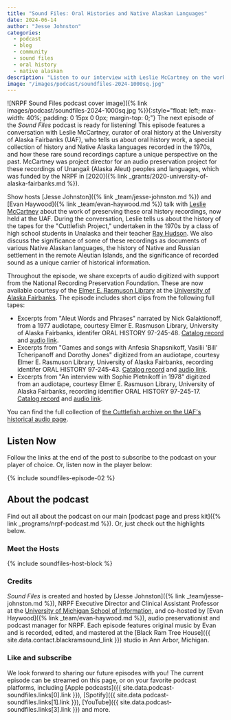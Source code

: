```yaml
---
title: "Sound Files: Oral Histories and Native Alaskan Languages"
date: 2024-06-14
author: "Jesse Johnston"
categories: 
  - podcast
  - blog
  - community
  - sound files
  - oral history
  - native alaskan
description: "Listen to our interview with Leslie McCartney on the work of preserving oral history and Native Alaskan languages."
image: "/images/podcast/soundfiles-2024-1000sq.jpg"
---
```


![NRPF Sound Files podcast cover image]({% link images/podcast/soundfiles-2024-1000sq.jpg %}){:style="float: left; max-width: 40%; padding: 0 15px 0 0px; margin-top: 0;"}
The next episode of the _Sound Files_ podcast is ready for listening!
This episode features a conversation with Leslie McCartney, curator of oral history at the University of Alaska Fairbanks (UAF), who tells us about oral history work, a special collection of history and Native Alaska languages recorded in the 1970s, and how these rare sound recordings capture a unique perspective on the past. McCartney was project director for an audio preservation project for these recordings
of Unangax̂ (Alaska Aleut) peoples and languages,
which was funded by the NRPF in [2020]({% link _grants/2020-university-of-alaska-fairbanks.md %}).

Show hosts [Jesse Johnston]({% link _team/jesse-johnston.md %}) and [Evan Haywood]({% link _team/evan-haywood.md %}) talk with [Leslie McCartney](https://www.uaf.edu/experts/leslie-mccartney.php) about the work of preserving these oral history recordings, now held at the UAF. During the conversation, Leslie tells us about the history of the tapes for the "Cuttlefish Project," undertaken in the 1970s by a class of high school students in Unalaska and their teacher [Ray Hudson](https://jukebox.uaf.edu/p/1910). We also discuss the significance of some of these recordings as documents of various Native Alaskan languages, the history of Native and Russian settlement in the remote Aleutian Islands, and the significance of recorded sound as a unique carrier of historical information.

Throughout the episode, we share exceprts of audio digitized with support from the National Recording Preservation Foundation. These are now available courtesy of the [Elmer E. Rasmuson Library](https://library.uaf.edu/home) at the [University of Alaska Fairbanks](https://www.uaf.edu/uaf/). The episode includes short clips from the following full tapes:

* Excerpts from "Aleut Words and Phrases" narrated by Nick Galaktionoff, from a 1977 audiotape, courtesy Elmer E. Rasmuson Library, University of Alaska Fairbanks, identifer ORAL HISTORY 97-245-48. [Catalog record](https://anch.ent.sirsi.net/client/en_US/uaf/search/detailnonmodal/ent:$002f$002fSD_ILS$002f0$002fSD_ILS:5819070/ada?rw=36&d=ent%3A%2F%2FSD_ILS%2F0%2FSD_ILS%3A5819070~ILS~38&lm=UAF-ORAL&rt=false%7C%7C%7CSERIES%7C%7C%7CSeries&isd=true) and [audio link](http://oralhistory.library.uaf.edu/97/97-245-48.mp3).
* Excerpts from "Games and songs with Anfesia Shapsnikoff, Vasilii 'Bill' Tcheripanoff and Dorothy Jones" digitized from an audiotape, courtesy Elmer E. Rasmuson Library, University of Alaska Fairbanks, recording identifer ORAL HISTORY 97-245-43. [Catalog record](https://anch.ent.sirsi.net/client/en_US/uaf/search/detailnonmodal/ent:$002f$002fSD_ILS$002f0$002fSD_ILS:5816915/ada?rw=12&d=ent%3A%2F%2FSD_ILS%2F0%2FSD_ILS%3A5816915~ILS~21&lm=UAF-ORAL&rt=false%7C%7C%7CSERIES%7C%7C%7CSeries&isd=true) and [audio link](http://oralhistory.library.uaf.edu/97/97-245-43.mp3).
* Excerpts from "An interview with Sophie Pletnikoff in 1978" digitized from an audiotape, courtesy Elmer E. Rasmuson Library, University of Alaska Fairbanks, recording identifier ORAL HISTORY 97-245-17. [Catalog record](https://anch.ent.sirsi.net/client/en_US/uaf/search/detailnonmodal/ent:$002f$002fSD_ILS$002f0$002fSD_ILS:5808718/ada?d=ent%3A%2F%2FSD_ILS%2F0%2FSD_ILS%3A5808718~ILS~1&h=8) and [audio link](http://oralhistory.library.uaf.edu/97/97-245-17.mp3).

You can find the full collection of [the Cuttlefish archive on the UAF's historical audio page](https://archives.library.uaf.edu/islandora/objects/eerl-historical-audio-cuttlefish).

## Listen Now

Follow the links at the end of the post to subscribe to the podcast on your player of choice.
Or, listen now in the player below:

{% include soundfiles-episode-02 %}

## About the podcast

Find out all about the podcast on our main [podcast page and press kit]({% link _programs/nrpf-podcast.md %}). Or, just check out the highlights below.

### Meet the Hosts

{% include soundfiles-host-block %}

### Credits

_Sound Files_ is created and hosted by [Jesse Johnston]({% link _team/jesse-johnston.md %}), NRPF Executive Director and
Clinical Assistant Professor at the [University of Michigan School of Information](https://si.umich.edu/),
and co-hosted by [Evan Haywood]({% link _team/evan-haywood.md %}), audio preservationist and podcast manager for NRPF.
Each episode features original music
by Evan and is recorded, edited, and mastered at the [Black Ram Tree House]({{ site.data.contact.blackramsound_link }}) studio in Ann Arbor, Michigan.

### Like and subscribe

We look forward to sharing our future episodes with you!
The current episode can be streamed on this page,
or on your favorite podcast platforms, including [Apple podcasts]({{ site.data.podcast-soundfiles.links[0].link }}), [Spotify]({{ site.data.podcast-soundfiles.links[1].link }}), [YouTube]({{ site.data.podcast-soundfiles.links[3].link }}) and more.
